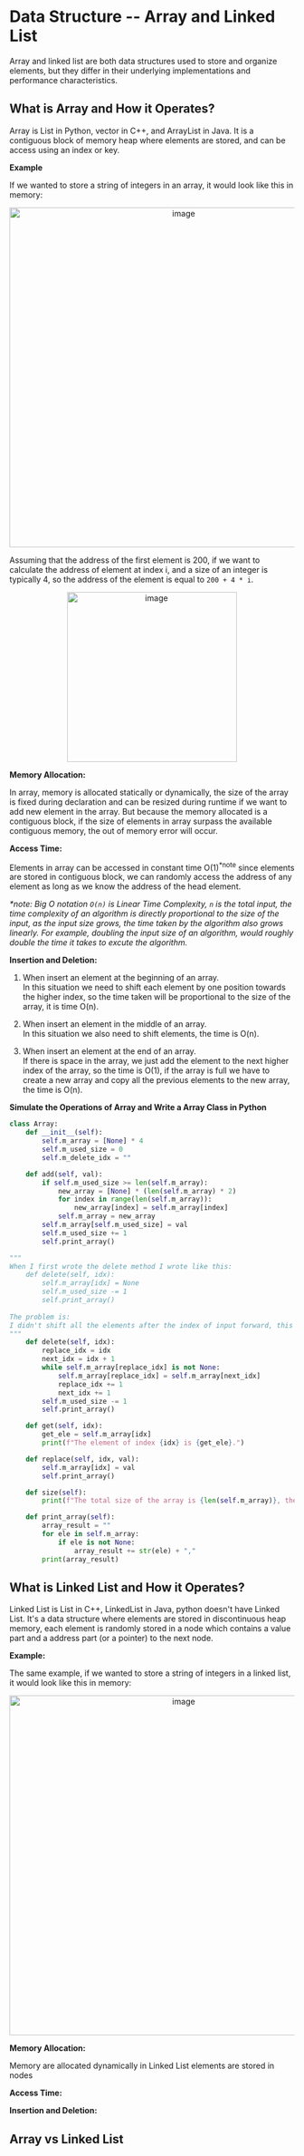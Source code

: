 # Data Structure -- Array and Linked List

Array and linked list are both data structures used to store and organize elements, but they differ in their underlying implementations and performance characteristics.

## What is Array and How it Operates?

Array is List in Python, vector in C++, and ArrayList in Java. It is a contiguous block of memory heap where elements are stored, and can be access using an index or key. 

**Example**  

If we wanted to store a string of integers in an array, it would look like this in memory:

<div align=center>
<img width="600" alt="image" src="https://github.com/ShiyuFan0820/PythonLearningNote/assets/149340606/79362cd4-db16-43da-af3b-0fd265c40d74">
</div>

Assuming that the address of the first element is 200, if we want to calculate the address of element at index i, and a size of an integer is typically 4, so the address of the element is equal to `200 + 4 * i`.

<div align=center>
<img width="300" alt="image" src="https://github.com/ShiyuFan0820/PythonLearningNote/assets/149340606/f6c265a1-e92f-42ba-9193-e570e3bc3eb9">
</div>

**Memory Allocation:**  

In array, memory is allocated statically or dynamically, the size of the array is fixed during declaration and can be resized during runtime if we want to add new element in the array. But because the memory allocated is a contiguous block, if the size of elements in array surpass the available contiguous memory, the out of memory error will occur.

**Access Time:**  

Elements in array can be accessed in constant time O(1)<sup>*note</sup> since elements are stored in contiguous block, we can randomly access the address of any element as long as we know the address of the head element.

_*note: Big O notation `O(n)` is Linear Time Complexity, `n` is the total input, the time complexity of an algorithm is directly proportional to the size of the input, as the input size grows, the time taken by the algorithm also grows linearly. For example, doubling the input size of an algorithm, would roughly double the time it takes to excute the algorithm._

**Insertion and Deletion:**  

1. When insert an element at the beginning of an array.  
In this situation we need to shift each element by one position towards the higher index, so the time taken will be proportional to the size of the array, it is time O(n).

2. When insert an element in the middle of an array.  
In this situation we also need to shift elements, the time is O(n).

3. When insert an element at the end of an array.  
If there is space in the array, we just add the element to the next higher index of the array, so the time is O(1), if the array is full we have to create a new array and copy all the previous elements to the new array, the time is O(n).

**Simulate the Operations of Array and Write a Array Class in Python**
```py
class Array:
    def __init__(self):
        self.m_array = [None] * 4
        self.m_used_size = 0
        self.m_delete_idx = ""

    def add(self, val):
        if self.m_used_size >= len(self.m_array):
            new_array = [None] * (len(self.m_array) * 2)
            for index in range(len(self.m_array)):
                new_array[index] = self.m_array[index]
            self.m_array = new_array
        self.m_array[self.m_used_size] = val
        self.m_used_size += 1
        self.print_array()

"""
When I first wrote the delete method I wrote like this:
    def delete(self, idx):
        self.m_array[idx] = None
        self.m_used_size -= 1
        self.print_array()
        
The problem is:
I didn't shift all the elements after the index of input forward, this caused if I deleted the element which was not at the last position, the used size would be subtracted by 1, after that when I called the add method, the element at the last position would be replaced to the new element and the used size would be added by 1 and when I called size method and printed the new array, the elements printed would be one less than the used size reported by the size method.
"""
    def delete(self, idx):
        replace_idx = idx
        next_idx = idx + 1
        while self.m_array[replace_idx] is not None:
            self.m_array[replace_idx] = self.m_array[next_idx]
            replace_idx += 1
            next_idx += 1
        self.m_used_size -= 1
        self.print_array()

    def get(self, idx):
        get_ele = self.m_array[idx]
        print(f"The element of index {idx} is {get_ele}.")

    def replace(self, idx, val):
        self.m_array[idx] = val
        self.print_array()

    def size(self):
        print(f"The total size of the array is {len(self.m_array)}, the size being used now is {self.m_used_size}.")

    def print_array(self):
        array_result = ""
        for ele in self.m_array:
            if ele is not None:
                array_result += str(ele) + ","
        print(array_result)

```


## What is Linked List and How it Operates?

Linked List is List in C++, LinkedList in Java, python doesn't have Linked List. It's a data structure where elements are stored in discontinuous heap memory, each element is randomly stored in a node which contains a value part and a address part (or a pointer) to the next node.

**Example:**

The same example, if we wanted to store a string of integers in a linked list, it would look like this in memory:

<div align=center>
<img width="600" alt="image" src="https://github.com/ShiyuFan0820/PythonLearningNote/assets/149340606/0072d29e-6c50-4852-a6f9-d4d510d80b4c">
</div>

**Memory Allocation:**

Memory are allocated dynamically in Linked List elements are stored in nodes

**Access Time:**


**Insertion and Deletion:**



## Array vs Linked List
